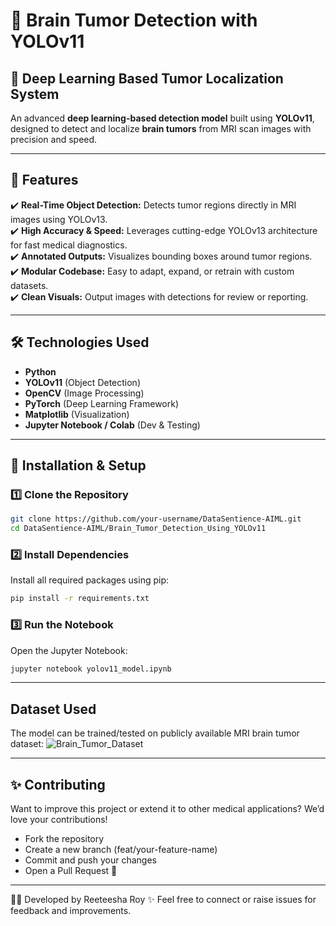 # 🧠 Brain Tumor Detection with YOLOv11

## 🚀 Deep Learning Based Tumor Localization System  
An advanced **deep learning-based detection model** built using **YOLOv11**, designed to detect and localize **brain tumors** from MRI scan images with precision and speed.

---

## 📌 Features  
✔️ **Real-Time Object Detection:** Detects tumor regions directly in MRI images using YOLOv13.  
✔️ **High Accuracy & Speed:** Leverages cutting-edge YOLOv13 architecture for fast medical diagnostics.  
✔️ **Annotated Outputs:** Visualizes bounding boxes around tumor regions.  
✔️ **Modular Codebase:** Easy to adapt, expand, or retrain with custom datasets.  
✔️ **Clean Visuals:** Output images with detections for review or reporting.  

---

## 🛠️ Technologies Used  
- **Python**
- **YOLOv11** (Object Detection)  
- **OpenCV** (Image Processing)  
- **PyTorch** (Deep Learning Framework)  
- **Matplotlib** (Visualization)  
- **Jupyter Notebook / Colab** (Dev & Testing)

---

## 📂 Installation & Setup  
### 1️⃣ Clone the Repository  
```bash
git clone https://github.com/your-username/DataSentience-AIML.git
cd DataSentience-AIML/Brain_Tumor_Detection_Using_YOLOv11
```
### 2️⃣ Install Dependencies
Install all required packages using pip:
```bash
pip install -r requirements.txt
```
### 3️⃣ Run the Notebook
Open the Jupyter Notebook:
```bash
jupyter notebook yolov11_model.ipynb
```

---

## Dataset Used
The model can be trained/tested on publicly available MRI brain tumor dataset: 
![Brain_Tumor_Dataset](https://www.kaggle.com/datasets/reeteesharoy/braintumor-dataset)

---
## ✨ Contributing
Want to improve this project or extend it to other medical applications? We’d love your contributions!
- Fork the repository
- Create a new branch (feat/your-feature-name)
- Commit and push your changes
- Open a Pull Request 🚀
---

👨‍💻 Developed by Reeteesha Roy ✨
Feel free to connect or raise issues for feedback and improvements.
